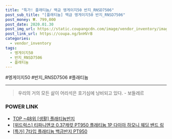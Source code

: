 ```yaml
--- 
title: "특가! 플래티늄/ 백금 엥게이지50 반지_RNSD7506" 
post_sub_title: "[플래티늄] 백금 엥게이지50 반지_RNSD7506" 
post_money: ₩. 799,000 
post_date: 2020.01.30 
post_img_url: https://static.coupangcdn.com/image/vendor_inventory/images/2015/11/04/15/3/1aba75c6-910b-49b8-9a4f-15bdbc7823ff.jpg 
post_link_url: https://coupa.ng/bnHVrB 
categories: 
  - vendor_inventory 
tags: 
  - 엥게이지50 
  - 반지_RNSD7506 
  - 플래티늄 
--- 
```

  #엥게이지50 #반지_RNSD7506 #플래티늄 
<hr> 

> 우리의 거의 모든 삶이 어리석은 호기심에 낭비되고 있다. - 보들레르 


### POWER LINK

* <a href="https://blog.naver.com/an0733/221789627637" target="_blank"> TOP ~48위 [생활] 플래티늄반지</a>
* <a href="https://blog.naver.com/fasyy4321/221790319102" target="_blank">[위드럭스] 티파니앤코 0.37캐럿 PT950 플래티늄 1P 다이아 하모니 웨딩 밴드 링 </a>
* <a href="https://blog.naver.com/santokki14/221790403442" target="_blank">[특가] 7타입 플래티늄 백금반지 PT950</a>
